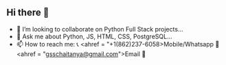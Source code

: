 ## Hi there 👋
- 👯 I’m looking to collaborate on Python Full Stack projects...
- 💬 Ask me about Python, JS, HTML, CSS, PostgreSQL...
-  📫 How to reach me: 📞 <ahref = "+1(862)237-6058>Mobile/Whatsapp</a>  📧 <ahref = "gsschaitanya@gmail.com">Email</a> 🔗
<!--
**chaitanyagss/chaitanyagss** is a ✨ _special_ ✨ repository because its `README.md` (this file) appears on your GitHub profile.

Here are some ideas to get you started:

- 🔭 I’m currently working on ...
- 🌱 I’m currently learning ...
- 👯 I’m looking to collaborate on ...
- 🤔 I’m looking for help with ...
- 💬 Ask me about ...
- 📫 How to reach me: ...
- 😄 Pronouns: ...
- ⚡ Fun fact: ...
-->

